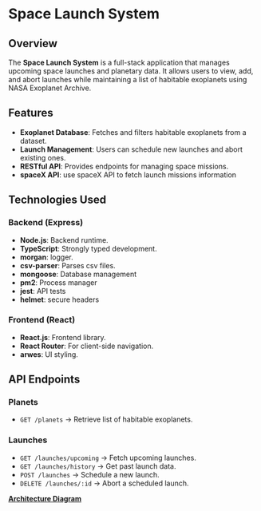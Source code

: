 # Space Launch System 

## Overview
The **Space Launch System** is a full-stack application that manages upcoming space launches and planetary data. It allows users to view, add, and abort launches while maintaining a list of habitable exoplanets using NASA Exoplanet Archive.

## Features
- **Exoplanet Database**: Fetches and filters habitable exoplanets from a dataset.
- **Launch Management**: Users can schedule new launches and abort existing ones.
- **RESTful API**: Provides endpoints for managing space missions.
- **spaceX API**: use spaceX API to fetch launch missions information


## Technologies Used
### **Backend** (Express)
- **Node.js**: Backend runtime.
- **TypeScript**: Strongly typed development.
- **morgan**: logger.
- **csv-parser**: Parses csv files.
- **mongoose**: Database management 
- **pm2**: Process manager  
- **jest**: API tests
- **helmet**: secure headers


### **Frontend** (React)
- **React.js**: Frontend library.
- **React Router**: For client-side navigation.
- **arwes**: UI styling.


## API Endpoints
### **Planets**
- `GET /planets` → Retrieve list of habitable exoplanets.

### **Launches**
- `GET /launches/upcoming` → Fetch upcoming launches.
- `GET /launches/history` → Get past launch data.
- `POST /launches` → Schedule a new launch.
- `DELETE /launches/:id` → Abort a scheduled launch.

[**Architecture Diagram**](https://lucid.app/lucidspark/97ce4ce7-746b-4d86-82cf-5d13d6792550/edit?view_items=Lkh4PGVA8Opy&invitationId=inv_22a09738-f482-48c9-b5ff-afec74c02b99)
